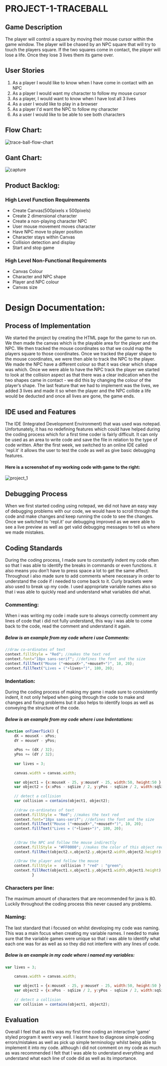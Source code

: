 # PROJECT-1-TRACEBALL

## Game Description
The player will control a square by moving their mouse cursor within the game window. The player will be chased by an NPC square that will try to touch the players square. If the two squares come in contact, the player will lose a life. Once they lose 3 lives them its game over. 
## User Stories
1. As a player I would like to know when I have come in contact with an NPC
2. As a player I would want my character to follow my mouse cursor
3. As a player, I would want to know when I have lost all 3 lives
4. As a user I would like to play in a browser
5. As a player I'd want the NPC to follow my character
6. As a user I would like to be able to see both characters

## Flow Chart:
![trace-ball-flow-chart](https://user-images.githubusercontent.com/31927590/33268885-b42e75b0-d376-11e7-9e28-870bbc7c0def.PNG)
## Gant Chart:
![capture](https://user-images.githubusercontent.com/31927590/33561443-8abeee78-d90a-11e7-9d87-4bb57bb55dcd.PNG)
## Product Backlog:

### High Level Function Requirements

* Create Canvas(500pixels x 500pixels)
* Create 2 dimensional character
* Create a non-playing character NPC
* User mouse movement moves character
* Have NPC move to player position
* Character stays within Canvas
* Collision detection and display
* Start and stop game

### High Level Non-Functional Requirements

* Canvas Colour
* Character and NPC shape
* Player and NPC colour
* Canvas size

# Design Documentation:
## Process of Implementation
We started the project by creating the HTML page for the game to run on. We then made the canvas which is the playable area for the player and the NPC. We then tracked the mouse coordinates so that we could map the players square to those coordinates. Once we tracked the player shape to the mouse coordinates, we were then able to track the NPC to the player. We made the NPC have a different colour so that it was clear which shape was which. Once we were able to have the NPC track the player we started to look at the collision aspect as that there was a clear indication when the two shapes came in contact - we did this by changing the colour of the player’s shape. The last feature that we had to implement was the lives, we added 3 lives and made it so when the player and the NPC collide a life would be deducted and once all lives are gone, the game ends.
## IDE used and Features
The IDE (Integrated Development Environment) that was used was notepad. Unfortunately, it has no redefining features which could have helped during the coding process which for a first time coder is fairly difficult. It can only be used as an area to write code and save the file in relation to the type of code written. After the first week, we switched to an online IDE called 'repl.it' it allows the user to test the code as well as give basic debugging features. 
#### Here is a screenshot of my working code with game to the right:
![project_1](https://user-images.githubusercontent.com/31927590/35565773-c8909232-05b6-11e8-88ee-a3b5e15dedd3.png)
## Debugging Process
When we first started coding using notepad, we did not have an easy way of debugging problems with our code, we would have to scroll through the code and make changes and keep running the code to see the changes. Once we switched to 'repl.it' our debugging improved as we were able to see a live preview as well as get valid debugging messages to tell us where we made mistakes.
## Coding Standards
During the coding process, I made sure to constantly indent my code often so that I was able to identify the breaks in commands or even functions. it also means you don’t have to press space a lot to get the same affect. Throughout i also made sure to add comments where necessary in order to understand the code if i needed to come back to it. Curly brackets were also used to break up my code. I used appropriate variable names also so that i was able to quickly read and understand what variables did what.
### Commenting:
When i was writing my code i made sure to always correctly comment any lines of code that i did not fully understand, this way i was able to come back to the code, read the comment and understand it again.
##### Below is an example from my code where i use Comments:
```javascript
//draw co-ordinates of text
context.fillStyle = "Red"; //makes the text red
context.font="18px sans-serif"; //defines the font and the size
context.fillText("Mouse ("+mouseX+","+mouseY+")", 10, 20); 
context.fillText("Lives = ("+lives+")", 180, 20);
```
### Indentation:
During the coding process of making my game i made sure to consistently indent, it not only helped when going through the code to make and changes and fixing problems but it also helps to identify loops as well as conveying the structure of the code.
##### Below is an example from my code where i use Indentations:
```javascript
function onTimerTick() { 
	dX = mouseX - xPos; 
	dY = mouseY - yPos; 
 
	xPos += (dX / 32); 
	yPos += (dY / 32); 
			
	var lives = 3; 
				
	canvas.width = canvas.width; 
			
	var object1 = {x:mouseX - 25, y:mouseY - 25, width:50, height:50 }; 
	var object2 = {x:xPos - sqSize / 2, y:yPos - sqSize / 2, width:sqSize, height:sqSize }; 
	
	// detect a collision
	var collision = contains(object1, object2); 
				
	//draw co-ordinates of text
	context.fillStyle = "Red"; //makes the text red
	context.font="18px sans-serif"; //defines the font and the size
	context.fillText("Mouse ("+mouseX+","+mouseY+")", 10, 20); 
	context.fillText("Lives = ("+lives+")", 180, 20); 
				
				
	//Draw the NPC and follow the mouse indirectly
	context.fillStyle = "#FF0000"; //makes the color of this object red
	context.fillRect(object2.x,object2.y,object2.width,object2.height); 
	 
	//Draw the player and follow the mouse
	context.fillStyle =  collision ? "red" : "green"; 
	context.fillRect(object1.x,object1.y,object1.width,object1.height); 
			}
```
### Characters per line:
The maximum amount of characters that are recommended for java is 80. Luckily throughout the coding process this never caused any problems.
### Naming:
The last standard that i focused on whilst developing my code was naming. This was a main focus when creating my variable names. I needed to make sure that the variable games were unique so that i was able to identify what each one was for as well as so they did not interfere with any lines of code.
##### Below is an example in my code where i named my variables:
```javascript
var lives = 3; 
				
	canvas.width = canvas.width; 
			
	var object1 = {x:mouseX - 25, y:mouseY - 25, width:50, height:50 }; 
	var object2 = {x:xPos - sqSize / 2, y:yPos - sqSize / 2, width:sqSize, height:sqSize }; 
	
	// detect a collision
	var collision = contains(object1, object2);
```
## Evaluation
Overall I feel that as this was my first time coding an interactive 'game' styled program it went very well. I learnt have to diagnose simple coding errors/mistakes as well as pick up simple terminology whilst being able to implement it into my code. although i did not comment on my code as much as was recommended I felt that I was able to understand everything and understand what each line of code did as well as its importance.
